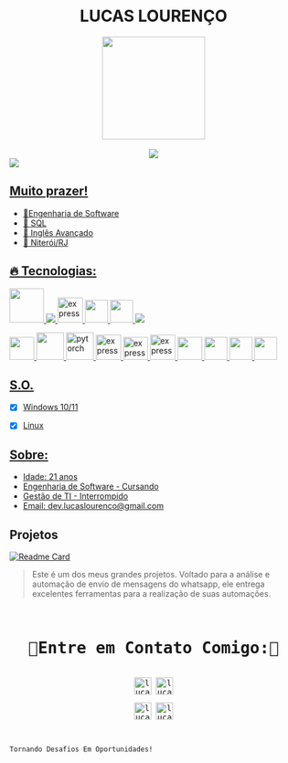 <h1 align="center">
<br>LUCAS LOURENÇO
</h1>

  

<div align="center">
  
  <div>
  <a href="https://github.com/DevLucasLourenco">
    <img height="180em" src="https://github-readme-stats.vercel.app/api?username=DevLucasLourenco&show_icons=true&theme=dark&include_all_commits=true&count_private=true"/>    
    </div>
    
</br>
  
  <img src="https://github-readme-stats.vercel.app/api/top-langs/?username=DevLucasLourenco&theme=dark&layout=compact&exclude_repo=Python-SQL-AnaliseDeDadosComInteracaoBD,AnaliseGraficaRandomificada,TratamentoDePDF,Analise-RelacoesDeTabelas,AlliedWare">
  
</div>


<div>
  <img src="https://visitor-badge.laobi.icu/badge?page_id=https://github.com/DevLucasLourenco/DevLucasLourenco">  
</div>


## Muito prazer!

- 📘Engenharia de Software
- 🏦 SQL
- 📖 Inglês Avançado 
- 🏡 Niterói/RJ

 ## 🔥 Tecnologias:

<p align="left"> 
  <img src="https://cdn.jsdelivr.net/gh/devicons/devicon@latest/icons/java/java-original-wordmark.svg" width="60" height="60"/>
  <img src="https://img.icons8.com/color/48/000000/python.png"/>
  <img src="https://cdn.jsdelivr.net/gh/devicons/devicon/icons/go/go-original-wordmark.svg" alt="express" width="44" height="44"/>
  <img src="https://cdn.jsdelivr.net/gh/devicons/devicon@latest/icons/lua/lua-original.svg" width="40" height="40"/>
  <img src="https://cdn.jsdelivr.net/gh/devicons/devicon@latest/icons/visualbasic/visualbasic-original.svg" width="40" height="40"/>
  <img src="https://img.icons8.com/fluent/50/000000/mysql-logo.png"/>
          
    
          
</p>

<p align="left"> 
  <img src="https://cdn.jsdelivr.net/gh/devicons/devicon@latest/icons/notion/notion-original.svg" width="43" height="40"/>  
  <img src="https://cdn.jsdelivr.net/gh/devicons/devicon@latest/icons/apache/apache-original-wordmark.svg"  width="48" height="48"/>
  <img src="https://encrypted-tbn0.gstatic.com/images?q=tbn:ANd9GcToZuGFq2Tj9gvDP6Dm7w5TeYGrmCy0KOtwc8tvDsy606EmhjdsUZV_qx-RbQGhA-KDW3Y&usqp=CAU" alt="pytorch" width="48" height="48" />
  <img src="https://encrypted-tbn0.gstatic.com/images?q=tbn:ANd9GcRTQfO8XdRaElU-oiMX4jJFWjNO56ihBj8vLWl-8tZR0xFr4LL4nfzfXWLVCFeOjsGAZF4&usqp=CAU" alt="express" width="44" height="44"/>
  <img src="https://d11wkw82a69pyn.cloudfront.net/wm-reply/siteassets/images/power%20bi.png" alt="express" width="43" height="40" />
  <img src="https://pandas.pydata.org/static/img/pandas_mark.svg" alt="express" width="44" height="44"/>
  <img src="https://cdn.jsdelivr.net/gh/devicons/devicon/icons/selenium/selenium-original.svg"  width="43" height="40" />
  <img src="https://cdn.jsdelivr.net/gh/devicons/devicon@latest/icons/streamlit/streamlit-original.svg" width="40" height="40"/>
  <img src="https://cdn.jsdelivr.net/gh/devicons/devicon@latest/icons/vscode/vscode-original.svg" width="40" height="40"/>
  <img src="https://cdn.jsdelivr.net/gh/devicons/devicon@latest/icons/json/json-original.svg" width="40" height="40"/>
  
          
          
          
    
          
      
</p>          
     
      
## S.O.

- [x] Windows 10/11
- [x] Linux



## Sobre:

- Idade: 21 anos
- Engenharia de Software - Cursando 
- Gestão de TI - Interrompido
- Email: dev.lucaslourenco@gmail.com



## Projetos

[![Readme Card](https://github-readme-stats.vercel.app/api/pin/?username=DevLucasLourenco&repo=AllWhatsPy&theme=dark)](https://github.com/DevLucasLourenco/AllWhatsPy)
> Este é um dos meus grandes projetos. Voltado para a análise e automação de envio de mensagens do whatsapp, ele entrega excelentes ferramentas para a realização de suas automações.



</br>

<div>
<samp>
  <h1 align="center">🚨Entre em Contato Comigo:🚨</h1>
  <p align="center">
    <br/>
    <a href="https://www.linkedin.com/in/lucas-l-085587167/" target="blank"><img align="center"
       src="https://img.shields.io/badge/linkedin-%231DA1F2.svg?style=for-the-badge&logo=linkedin&logoColor=white"
       alt="lucas" height="30"/></a>
    <a href="https://www.facebook.com/lucas.lourenco.1276" target="blank"><img align="center"
       src="https://img.shields.io/badge/facebook-4267B2.svg?style=for-the-badge&logo=facebook&logoColor=white"
       alt="lucas" height="30"/></a>
  </p>
<p align="center">
    <a href="https://www.instagram.com/lucaslourencoo__/" target="blank"><img align="center"
       src="https://img.shields.io/badge/instagram-%23E4405F.svg?style=for-the-badge&logo=Instagram&logoColor=white"
       alt="lucas" height="30"/></a>
    <a href="https://wa.me/+5521959061623" target="blank"><img align="center"
       src="https://img.shields.io/badge/whatsapp-4B7F1.svg?style=for-the-badge&logo=whatsapp&logoColor=white"
       alt="lucas" height="30"/></a>

</samp>
</div>


</br>

```
Tornando Desafios Em Oportunidades!
```




